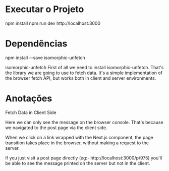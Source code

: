 # Executar o Projeto
npm install
npm run dev
http://localhost:3000


# Dependências
npm install --save isomorphic-unfetch

isomorphic-unfetch
First of all we need to install isomorphic-unfetch. That's the library we are going to use to fetch data. It's a simple implementation of the browser fetch API, but works both in client and server environments.


# Anotações
Fetch Data in Client Side

Here we can only see the message on the browser console. That's because we navigated to the post page via the client side.

When we click on a link wrapped with the Next.js <Link> component, the page transition takes place in the browser, without making a request to the server.

If you just visit a post page directly (eg:- http://localhost:3000/p/975) you'll be able to see the message printed on the server but not in the client.